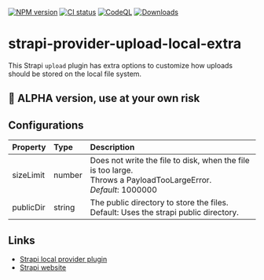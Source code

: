 [![NPM version](https://img.shields.io/npm/v/eslint-plugin-json-es.svg)](https://www.npmjs.com/package/eslint-plugin-json-es)
[![CI status](https://github.com/zeitport/eslint-plugin-json/workflows/CI/badge.svg?branch=main&event=push)](https://github.com/zeitport/eslint-plugin-json/actions?query=workflow%3ACI)
[![CodeQL](https://github.com/zeitport/eslint-plugin-json-es/workflows/CodeQL/badge.svg)](https://github.com/zeitport/eslint-plugin-json/actions?query=workflow%3ACodeQL)
[![Downloads](https://img.shields.io/npm/dm/eslint-plugin-json-es.svg)](https://www.npmjs.com/package/eslint-plugin-json-es)

# strapi-provider-upload-local-extra

This Strapi `upload` plugin has extra options to customize how uploads should be stored on the local file system.

## 🌵 ALPHA version, use at your own risk


## Configurations

| Property      | Type   | Description                                                                                                             |
|:--------------|:-------|:------------------------------------------------------------------------------------------------------------------------|
| sizeLimit     | number | Does not write the file to disk, when the file is too large.<br/> Throws a PayloadTooLargeError.<br/>_Default_: 1000000 |   
| publicDir     | string | The public directory to store the files.<br/>Default: Uses the strapi public directory.                                 |

## Links

- [Strapi local provider plugin](https://www.npmjs.com/package/strapi-provider-upload-local)
- [Strapi website](https://strapi.io/)
